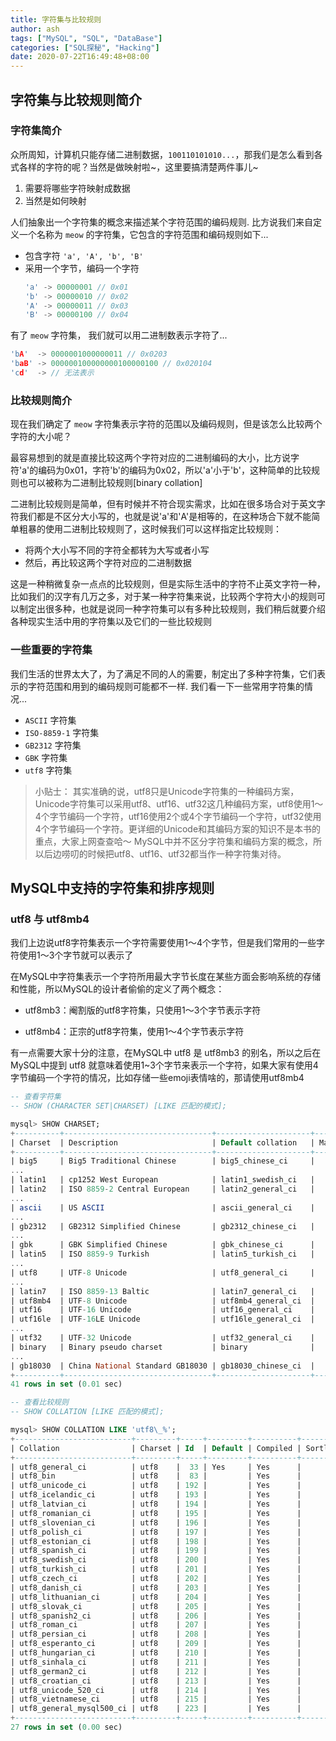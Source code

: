 ```yaml
---
title: 字符集与比较规则
author: ash
tags: ["MySQL", "SQL", "DataBase"]
categories: ["SQL探秘", "Hacking"]
date: 2020-07-22T16:49:48+08:00
---
```


## 字符集与比较规则简介

### 字符集简介

众所周知，计算机只能存储二进制数据，`100110101010...`，那我们是怎么看到各式各样的字符的呢？当然是做映射啦~，这里要搞清楚两件事儿~

1. 需要将哪些字符映射成数据
2. 当然是如何映射

人们抽象出一个字符集的概念来描述某个字符范围的编码规则.
比方说我们来自定义一个名称为 `meow` 的字符集，它包含的字符范围和编码规则如下...

* 包含字符 `'a', 'A', 'b', 'B'`
* 采用一个字节，编码一个字符
  ```c
  'a' -> 00000001 // 0x01
  'b' -> 00000010 // 0x02
  'A' -> 00000011 // 0x03
  'B' -> 00000100 // 0x04
  ```

有了 `meow` 字符集， 我们就可以用二进制数表示字符了...
  ```c
  'bA'  -> 0000001000000011 // 0x0203
  'baB' -> 000000100000000100000100 // 0x020104
  'cd'  -> // 无法表示
  ```

### 比较规则简介

现在我们确定了 `meow` 字符集表示字符的范围以及编码规则，但是该怎么比较两个字符的大小呢？

最容易想到的就是直接比较这两个字符对应的二进制编码的大小，比方说字符'a'的编码为0x01，字符'b'的编码为0x02，所以'a'小于'b'，这种简单的比较规则也可以被称为二进制比较规则[binary collation]

二进制比较规则是简单，但有时候并不符合现实需求，比如在很多场合对于英文字符我们都是不区分大小写的，也就是说'a'和'A'是相等的，在这种场合下就不能简单粗暴的使用二进制比较规则了，这时候我们可以这样指定比较规则：

* 将两个大小写不同的字符全都转为大写或者小写
* 然后，再比较这两个字符对应的二进制数据

这是一种稍微复杂一点点的比较规则，但是实际生活中的字符不止英文字符一种，比如我们的汉字有几万之多，对于某一种字符集来说，比较两个字符大小的规则可以制定出很多种，也就是说同一种字符集可以有多种比较规则，我们稍后就要介绍各种现实生活中用的字符集以及它们的一些比较规则

### 一些重要的字符集

我们生活的世界太大了，为了满足不同的人的需要，制定出了多种字符集，它们表示的字符范围和用到的编码规则可能都不一样. 我们看一下一些常用字符集的情况...

* `ASCII` 字符集
* `ISO-8859-1` 字符集
* `GB2312` 字符集
* `GBK` 字符集
* `utf8` 字符集

> 小贴士：
其实准确的说，utf8只是Unicode字符集的一种编码方案，Unicode字符集可以采用utf8、utf16、utf32这几种编码方案，utf8使用1～4个字节编码一个字符，utf16使用2个或4个字节编码一个字符，utf32使用4个字节编码一个字符。更详细的Unicode和其编码方案的知识不是本书的重点，大家上网查查哈～
MySQL中并不区分字符集和编码方案的概念，所以后边唠叨的时候把utf8、utf16、utf32都当作一种字符集对待。

## MySQL中支持的字符集和排序规则

### utf8 与 utf8mb4

我们上边说utf8字符集表示一个字符需要使用1～4个字节，但是我们常用的一些字符使用1～3个字节就可以表示了

在MySQL中字符集表示一个字符所用最大字节长度在某些方面会影响系统的存储和性能，所以MySQL的设计者偷偷的定义了两个概念：

* utf8mb3：阉割版的utf8字符集，只使用1～3个字节表示字符

* utf8mb4：正宗的utf8字符集，使用1～4个字节表示字符

有一点需要大家十分的注意，在MySQL中 utf8 是 utf8mb3 的别名，所以之后在MySQL中提到 utf8 就意味着使用1~3个字节来表示一个字符，如果大家有使用4字节编码一个字符的情况，比如存储一些emoji表情啥的，那请使用utf8mb4

```sql
-- 查看字符集
-- SHOW (CHARACTER SET|CHARSET) [LIKE 匹配的模式];

mysql> SHOW CHARSET;
+----------+---------------------------------+---------------------+--------+
| Charset  | Description                     | Default collation   | Maxlen |
+----------+---------------------------------+---------------------+--------+
| big5     | Big5 Traditional Chinese        | big5_chinese_ci     |      2 |
...
| latin1   | cp1252 West European            | latin1_swedish_ci   |      1 |
| latin2   | ISO 8859-2 Central European     | latin2_general_ci   |      1 |
...
| ascii    | US ASCII                        | ascii_general_ci    |      1 |
...
| gb2312   | GB2312 Simplified Chinese       | gb2312_chinese_ci   |      2 |
...
| gbk      | GBK Simplified Chinese          | gbk_chinese_ci      |      2 |
| latin5   | ISO 8859-9 Turkish              | latin5_turkish_ci   |      1 |
...
| utf8     | UTF-8 Unicode                   | utf8_general_ci     |      3 |
...
| latin7   | ISO 8859-13 Baltic              | latin7_general_ci   |      1 |
| utf8mb4  | UTF-8 Unicode                   | utf8mb4_general_ci  |      4 |
| utf16    | UTF-16 Unicode                  | utf16_general_ci    |      4 |
| utf16le  | UTF-16LE Unicode                | utf16le_general_ci  |      4 |
...
| utf32    | UTF-32 Unicode                  | utf32_general_ci    |      4 |
| binary   | Binary pseudo charset           | binary              |      1 |
...
| gb18030  | China National Standard GB18030 | gb18030_chinese_ci  |      4 |
+----------+---------------------------------+---------------------+--------+
41 rows in set (0.01 sec)
```

```sql
-- 查看比较规则
-- SHOW COLLATION [LIKE 匹配的模式];

mysql> SHOW COLLATION LIKE 'utf8\_%';
+--------------------------+---------+-----+---------+----------+---------+
| Collation                | Charset | Id  | Default | Compiled | Sortlen |
+--------------------------+---------+-----+---------+----------+---------+
| utf8_general_ci          | utf8    |  33 | Yes     | Yes      |       1 |
| utf8_bin                 | utf8    |  83 |         | Yes      |       1 |
| utf8_unicode_ci          | utf8    | 192 |         | Yes      |       8 |
| utf8_icelandic_ci        | utf8    | 193 |         | Yes      |       8 |
| utf8_latvian_ci          | utf8    | 194 |         | Yes      |       8 |
| utf8_romanian_ci         | utf8    | 195 |         | Yes      |       8 |
| utf8_slovenian_ci        | utf8    | 196 |         | Yes      |       8 |
| utf8_polish_ci           | utf8    | 197 |         | Yes      |       8 |
| utf8_estonian_ci         | utf8    | 198 |         | Yes      |       8 |
| utf8_spanish_ci          | utf8    | 199 |         | Yes      |       8 |
| utf8_swedish_ci          | utf8    | 200 |         | Yes      |       8 |
| utf8_turkish_ci          | utf8    | 201 |         | Yes      |       8 |
| utf8_czech_ci            | utf8    | 202 |         | Yes      |       8 |
| utf8_danish_ci           | utf8    | 203 |         | Yes      |       8 |
| utf8_lithuanian_ci       | utf8    | 204 |         | Yes      |       8 |
| utf8_slovak_ci           | utf8    | 205 |         | Yes      |       8 |
| utf8_spanish2_ci         | utf8    | 206 |         | Yes      |       8 |
| utf8_roman_ci            | utf8    | 207 |         | Yes      |       8 |
| utf8_persian_ci          | utf8    | 208 |         | Yes      |       8 |
| utf8_esperanto_ci        | utf8    | 209 |         | Yes      |       8 |
| utf8_hungarian_ci        | utf8    | 210 |         | Yes      |       8 |
| utf8_sinhala_ci          | utf8    | 211 |         | Yes      |       8 |
| utf8_german2_ci          | utf8    | 212 |         | Yes      |       8 |
| utf8_croatian_ci         | utf8    | 213 |         | Yes      |       8 |
| utf8_unicode_520_ci      | utf8    | 214 |         | Yes      |       8 |
| utf8_vietnamese_ci       | utf8    | 215 |         | Yes      |       8 |
| utf8_general_mysql500_ci | utf8    | 223 |         | Yes      |       1 |
+--------------------------+---------+-----+---------+----------+---------+
27 rows in set (0.00 sec)
```